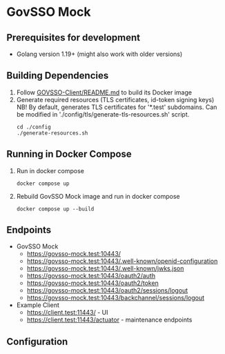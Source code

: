 # GovSSO Mock

## Prerequisites for development

* Golang version 1.19+ (might also work with older versions)

## Building Dependencies

1. Follow [GOVSSO-Client/README.md](https://github.com/e-gov/GOVSSO-Client#running-in-docker) to build its Docker image
2. Generate required resources (TLS certificates, id-token signing keys)
   NB! By default, generates TLS certificates for '*.test' subdomains. Can be modified in './config/tls/generate-tls-resources.sh' script.
   ```shell
   cd ./config
   ./generate-resources.sh
   ```

## Running in Docker Compose

1. Run in docker compose
   ```shell
   docker compose up
   ```
2. Rebuild GovSSO Mock image and run in docker compose
   ```shell
   docker compose up --build
   ```

## Endpoints

* GovSSO Mock
    * https://govsso-mock.test:10443/
    * https://govsso-mock.test:10443/.well-known/openid-configuration
    * https://govsso-mock.test:10443/.well-known/jwks.json
    * https://govsso-mock.test:10443/oauth2/auth
    * https://govsso-mock.test:10443/oauth2/token
    * https://govsso-mock.test:10443/oauth2/sessions/logout
    * https://govsso-mock.test:10443/backchannel/sessions/logout
* Example Client
    * https://client.test:11443/ - UI
    * https://client.test:11443/actuator - maintenance endpoints

## Configuration

[//]: # (TODO: clients.json)
[//]: # (TODO: config.json)
[//]: # (TODO: users.json)